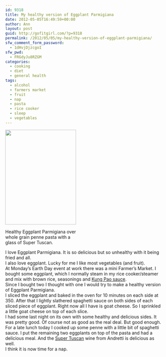 ```yaml
---
id: 9318
title: My healthy version of Eggplant Parmigiana
date: 2012-05-05T16:49:59+00:00
author: Ann
layout: post
guid: http://gofitgirl.com/?p=9318
permalink: /2012/05/05/my-healthy-version-of-eggplant-parmigiana/
sfw_comment_form_password:
  - 1dHvjDjzcgoI
sfw_pwd:
  - FRGdyJu8RZGM
categories:
  - cooking
  - diet
  - general health
tags:
  - alcohol
  - farmers market
  - fruit
  - nap
  - pasta
  - rice cooker
  - sleep
  - vegetables
---
```

<div id="attachment_9319" style="width: 234px" class="wp-caption alignleft">
  <a href="http://gofitgirl.com/?attachment_id=9319" rel="attachment wp-att-9319"><img class="size-medium wp-image-9319" title="eggplant parm" src="http://gofitgirl.com/wp-content/uploads/2012/05/eggplant-parm-e1336261299809-224x300.jpg" alt="" width="224" height="300" /></a>
  
  <p class="wp-caption-text">
    Healthy Eggplant Parmigiana over whole grain penne pasta with a glass of Super Tuscan.
  </p>
</div>

  
I love Eggplant Parmigiana. It is so delicious but so unhealthy with it being fried and all.  
I also love eggplant. Lucky for me I like most vegetables (and fruit).  
At Monday&#8217;s Earth Day event at work there was a mini Farmer&#8217;s Market. I bought some eggplant, which I normally steam in my rice cooker/steamer and mix with brown rice, seasonings and [Kung Pao sauce](http://www.amazon.com/Panda-Express-Kung-Sauce-18-75/dp/B004WVTYYG).  
Since I bought two I thought with one I would try to make a healthy version of Eggplant Parmigiana.  
I sliced the eggplant and baked in the oven for 10 minutes on each side at 350. After that I lightly slathered spaghetti sauce on both sides of each sliced piece of eggplant. Right now all I have is goat cheese. So I sprinkled a little goat cheese on top of each slice.  
I had some last night on its own with some healthy and delicious sides. It was pretty good. Of course not as good as the real deal. But good enough.  
For a late lunch today I cooked up some penne with a little bit of spaghetti sauce. I put the remaining two eggplants on top of the pasta and had a delicious meal. And the [Super Tuscan](http://andrettiwinery.com/wines/montona-wines) wine from Andretti is delicious as well.  
I think it is now time for a nap.